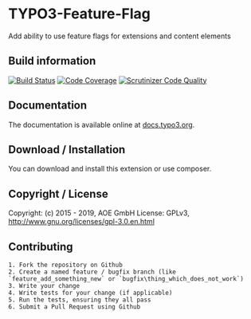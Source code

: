 # TYPO3-Feature-Flag
Add ability to use feature flags for extensions and content elements

## Build information
[![Build Status](https://travis-ci.org/AOEpeople/TYPO3-Feature-Flag.svg?branch=master)](https://travis-ci.org/AOEpeople/TYPO3-Feature-Flag)
[![Code Coverage](https://scrutinizer-ci.com/g/AOEpeople/TYPO3-Feature-Flag/badges/coverage.png?b=master)](https://scrutinizer-ci.com/g/AOEpeople/TYPO3-Feature-Flag/?branch=master)
[![Scrutinizer Code Quality](https://scrutinizer-ci.com/g/AOEpeople/TYPO3-Feature-Flag/badges/quality-score.png?b=master)](https://scrutinizer-ci.com/g/AOEpeople/TYPO3-Feature-Flag/?branch=master)

## Documentation
The documentation is available online at [docs.typo3.org][1].

[1]: https://docs.typo3.org/typo3cms/extensions/feature_flag

## Download / Installation

You can download and install this extension or use composer.

## Copyright / License

Copyright: (c) 2015 - 2019, AOE GmbH
License: GPLv3, <http://www.gnu.org/licenses/gpl-3.0.en.html>

## Contributing

	1. Fork the repository on Github
	2. Create a named feature / bugfix branch (like `feature_add_something_new` or `bugfix\thing_which_does_not_work`)
	3. Write your change
	4. Write tests for your change (if applicable)
	5. Run the tests, ensuring they all pass
	6. Submit a Pull Request using Github
